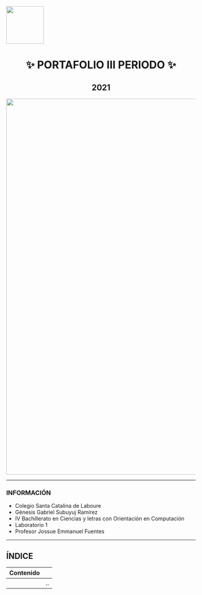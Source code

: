 <img width="100px"  src="https://static.wixstatic.com/media/d1b317_30d85a06c73e4bc7bf0952829a1cddb1~mv1.png/v1/crop/x_0,y_4,w_775,h_349/fill/w_408,h_172,al_c,q_85,usm_0.66_1.00_0.01/d1b317_30d85a06c73e4bc7bf0952829a1cddb1~mv1.webp">
<h1 align= "center">
✨ PORTAFOLIO III PERIODO ✨
</h1>
<h2 align="center">
2021
</h2>
<img width="1000px" src="https://definicion.de/wp-content/uploads/2008/03/computadora-1.jpg">

------------

### INFORMACIÓN

- Colegio Santa Catalina de Laboure
- Génesis Gabriel Subuyuj Ramírez
- IV Bachillerato en Ciencias y letras con Orientación en Computación
- Laboratorio 1
- Profesor Jossue Emmanuel Fuentes

------------

## ÍNDICE

|  Contenido |   |
| ------------ | ------------ |
|   | .. |
